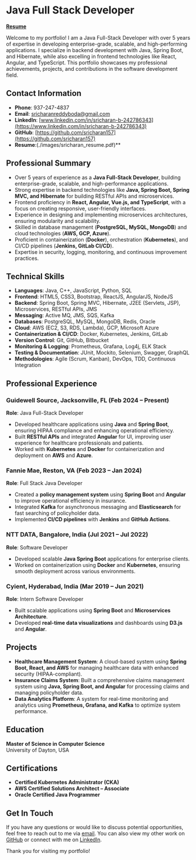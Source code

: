 # Java Full Stack Developer
**[Resume](./images/sricharan_resume.pdf)**

Welcome to my portfolio! I am a Java Full-Stack Developer with over 5 years of expertise in developing enterprise-grade, scalable, and high-performing applications. I specialize in backend development with Java, Spring Boot, and Hibernate, while also excelling in frontend technologies like React, Angular, and TypeScript. This portfolio showcases my professional achievements, projects, and contributions in the software development field.

## Contact Information

- **Phone**: 937-247-4837  
- **Email**: [sricharanreddyboda@gmail.com](mailto:sricharanreddyboda@gmail.com)  
- **LinkedIn**: [www.linkedin.com/in/sricharan-b-242786343](https://www.linkedin.com/in/sricharan-b-242786343)  
- **GitHub**: [https://github.com/sricharan157](https://github.com/sricharan157)  
- **Resume**:(./images/sricharan_resume.pdf)**
## Professional Summary

- Over 5 years of experience as a **Java Full-Stack Developer**, building enterprise-grade, scalable, and high-performance applications.
- Strong expertise in backend technologies like **Java, Spring Boot, Spring MVC, and Hibernate** for building RESTful APIs and microservices.
- Frontend proficiency in **React, Angular, Vue.js, and TypeScript**, with a focus on creating responsive, user-friendly interfaces.
- Experience in designing and implementing microservices architectures, ensuring modularity and scalability.
- Skilled in database management (**PostgreSQL, MySQL, MongoDB**) and cloud technologies (**AWS, GCP, Azure**).
- Proficient in containerization (**Docker**), orchestration (**Kubernetes**), and CI/CD pipelines (**Jenkins, GitLab CI/CD**).
- Expertise in security, logging, monitoring, and continuous improvement practices.

## Technical Skills

- **Languages**: Java, C++, JavaScript, Python, SQL  
- **Frontend**: HTML5, CSS3, Bootstrap, ReactJS, AngularJS, NodeJS  
- **Backend**: Spring Boot, Spring MVC, Hibernate, J2EE (Servlets, JSP), Microservices, RESTful APIs, JMS  
- **Messaging**: Active MQ, JMS, SQS, Kafka  
- **Databases**: PostgreSQL, MySQL, MongoDB, Redis, Oracle  
- **Cloud**: AWS (EC2, S3, RDS, Lambda), GCP, Microsoft Azure  
- **Containerization & CI/CD**: Docker, Kubernetes, Jenkins, GitLab  
- **Version Control**: Git, GitHub, Bitbucket  
- **Monitoring & Logging**: Prometheus, Grafana, Log4j, ELK Stack  
- **Testing & Documentation**: JUnit, Mockito, Selenium, Swagger, GraphQL  
- **Methodologies**: Agile (Scrum, Kanban), DevOps, TDD, Continuous Integration  

## Professional Experience

### Guidewell Source, Jacksonville, FL (Feb 2024 – Present)  
**Role**: Java Full-Stack Developer  
- Developed healthcare applications using **Java** and **Spring Boot**, ensuring HIPAA compliance and enhancing operational efficiency.  
- Built **RESTful APIs** and integrated **Angular** for UI, improving user experience for healthcare professionals and patients.  
- Worked with **Kubernetes** and **Docker** for containerization and deployment on **AWS** and **Azure**.  

### Fannie Mae, Reston, VA (Feb 2023 – Jan 2024)  
**Role**: Full Stack Java Developer  
- Created a **policy management system** using **Spring Boot** and **Angular** to improve operational efficiency in insurance.  
- Integrated **Kafka** for asynchronous messaging and **Elasticsearch** for fast searching of policyholder data.  
- Implemented **CI/CD pipelines** with **Jenkins** and **GitHub Actions**.  

### NTT DATA, Bangalore, India (Jul 2021 – Jul 2022)  
**Role**: Software Developer  
- Developed scalable **Java Spring Boot** applications for enterprise clients.  
- Worked on containerization using **Docker** and **Kubernetes**, ensuring smooth deployment across various environments.  

### Cyient, Hyderabad, India (Mar 2019 – Jun 2021)  
**Role**: Intern Software Developer  
- Built scalable applications using **Spring Boot** and **Microservices Architecture**.  
- Developed **real-time data visualizations** and dashboards using **D3.js** and **Angular**.  

## Projects

- **Healthcare Management System**: A cloud-based system using **Spring Boot, React, and AWS** for managing healthcare data with enhanced security (HIPAA-compliant).  
- **Insurance Claims System**: Built a comprehensive claims management system using **Java, Spring Boot, and Angular** for processing claims and managing policyholder data.  
- **Data Analytics Platform**: A system for real-time monitoring and analytics using **Prometheus, Grafana, and Kafka** to optimize system performance.  

## Education

**Master of Science in Computer Science**  
University of Dayton, USA  

## Certifications

- **Certified Kubernetes Administrator (CKA)**  
- **AWS Certified Solutions Architect – Associate**  
- **Oracle Certified Java Programmer**  

## Get In Touch

If you have any questions or would like to discuss potential opportunities, feel free to reach out to me via [email](mailto:sricharanreddyboda@gmail.com). You can also view my other work on [GitHub](https://github.com/sricharan157) or connect with me on [LinkedIn](https://www.linkedin.com/in/sricharan-b-242786343).  

Thank you for visiting my portfolio!

